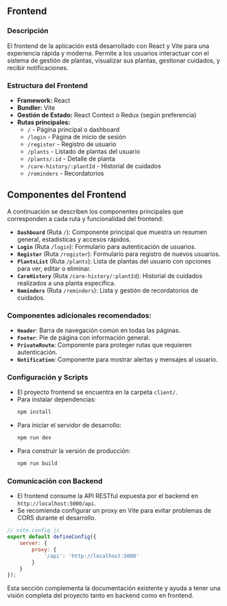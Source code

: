 ## Frontend

### Descripción

El frontend de la aplicación está desarrollado con React y Vite para una experiencia rápida y moderna. Permite a los usuarios interactuar con el sistema de gestión de plantas, visualizar sus plantas, gestionar cuidados, y recibir notificaciones.

### Estructura del Frontend

- **Framework:** React
- **Bundler:** Vite
- **Gestión de Estado:** React Context o Redux (según preferencia)
- **Rutas principales:**
  - `/` - Página principal o dashboard
  - `/login` - Página de inicio de sesión
  - `/register` - Registro de usuario
  - `/plants` - Listado de plantas del usuario
  - `/plants/:id` - Detalle de planta
  - `/care-history/:plantId` - Historial de cuidados
  - `/reminders` - Recordatorios

## Componentes del Frontend

A continuación se describen los componentes principales que corresponden a cada ruta y funcionalidad del frontend:

- **`Dashboard`** (Ruta `/`): Componente principal que muestra un resumen general, estadísticas y accesos rápidos.
- **`Login`** (Ruta `/login`): Formulario para autenticación de usuarios.
- **`Register`** (Ruta `/register`): Formulario para registro de nuevos usuarios.
- **`PlantsList`** (Ruta `/plants`): Lista de plantas del usuario con opciones para ver, editar o eliminar.
- **`CareHistory`** (Ruta `/care-history/:plantId`): Historial de cuidados realizados a una planta específica.
- **`Reminders`** (Ruta `/reminders`): Lista y gestión de recordatorios de cuidados.

### Componentes adicionales recomendados:

- **`Header`**: Barra de navegación común en todas las páginas.
- **`Footer`**: Pie de página con información general.
- **`PrivateRoute`**: Componente para proteger rutas que requieren autenticación.
- **`Notification`**: Componente para mostrar alertas y mensajes al usuario.

### Configuración y Scripts

- El proyecto frontend se encuentra en la carpeta `client/`.
- Para instalar dependencias:
  ```bash
  npm install
  ```
- Para iniciar el servidor de desarrollo:
  ```bash
  npm run dev
  ```
- Para construir la versión de producción:
  ```bash
  npm run build
  ```

### Comunicación con Backend

- El frontend consume la API RESTful expuesta por el backend en `http://localhost:5000/api`.
- Se recomienda configurar un proxy en Vite para evitar problemas de CORS durante el desarrollo.

```js
// vite.config.js
export default defineConfig({
    server: {
        proxy: {
            '/api': 'http://localhost:5000'
        }
    }
});
```

Esta sección complementa la documentación existente y ayuda a tener una visión completa del proyecto tanto en backend como en frontend.